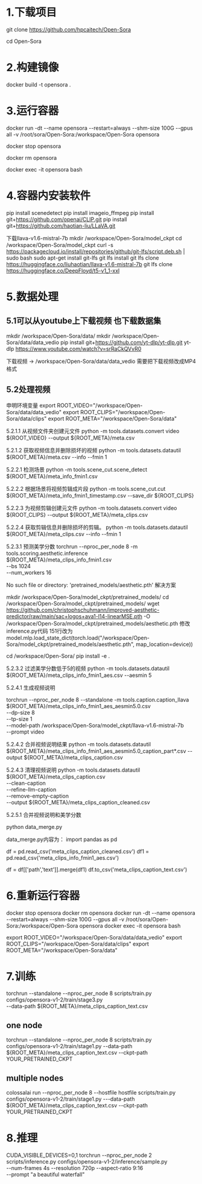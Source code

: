 # 1.下载项目

git clone https://github.com/hpcaitech/Open-Sora

cd Open-Sora

# 2.构建镜像
docker build -t opensora .

# 3.运行容器
docker run  -dt --name opensora --restart=always --shm-size 100G  --gpus all -v /root/sora/Open-Sora:/workspace/Open-Sora opensora

docker stop opensora

docker rm opensora

docker exec -it opensora bash

# 4.容器内安装软件
pip install scenedetect
pip install imageio_ffmpeg
pip install git+https://github.com/openai/CLIP.git
pip install git+https://github.com/haotian-liu/LLaVA.git

下载llava-v1.6-mistral-7b 
mkdir /workspace/Open-Sora/model_ckpt
cd /workspace/Open-Sora/model_ckpt
curl -s https://packagecloud.io/install/repositories/github/git-lfs/script.deb.sh | sudo bash
sudo apt-get install git-lfs
git lfs install
git lfs clone https://huggingface.co/liuhaotian/llava-v1.6-mistral-7b
git lfs clone https://huggingface.co/DeepFloyd/t5-v1_1-xxl

# 5.数据处理

## 5.1可以从youtube上下载视频 也下载数据集
mkdir /workspace/Open-Sora/data/
mkdir /workspace/Open-Sora/data/data_vedio
pip install git+https://github.com/yt-dlp/yt-dlp.git
yt-dlp https://www.youtube.com/watch?v=srRaCkQVvR0

下载视频 -> /workspace/Open-Sora/data/data_vedio
需要把下载视频改成MP4格式

## 5.2处理视频
申明环境变量
export ROOT_VIDEO="/workspace/Open-Sora/data/data_vedio"
export ROOT_CLIPS="/workspace/Open-Sora/data/clips"
export ROOT_META="/workspace/Open-Sora/data"

5.2.1.1 从视频文件夹创建元文件
python -m tools.datasets.convert video ${ROOT_VIDEO} --output ${ROOT_META}/meta.csv

5.2.1.2 获取视频信息并删除损坏的视频
python -m tools.datasets.datautil ${ROOT_META}/meta.csv --info --fmin 1

5.2.2.1 检测场景
python -m tools.scene_cut.scene_detect ${ROOT_META}/meta_info_fmin1.csv

5.2.2.2 根据场景将视频剪辑成片段
python -m tools.scene_cut.cut ${ROOT_META}/meta_info_fmin1_timestamp.csv --save_dir ${ROOT_CLIPS}

5.2.2.3 为视频剪辑创建元文件
python -m tools.datasets.convert video ${ROOT_CLIPS} --output ${ROOT_META}/meta_clips.csv

5.2.2.4 获取剪辑信息并删除损坏的剪辑。
python -m tools.datasets.datautil ${ROOT_META}/meta_clips.csv --info --fmin 1

5.2.3.1 预测美学分数
torchrun --nproc_per_node 8 -m tools.scoring.aesthetic.inference \
  ${ROOT_META}/meta_clips_info_fmin1.csv \
  --bs 1024 \
  --num_workers 16

No such file or directory: 'pretrained_models/aesthetic.pth' 解决方案

mkdir /workspace/Open-Sora/model_ckpt/pretrained_models/
cd /workspace/Open-Sora/model_ckpt/pretrained_models/
wget https://github.com/christophschuhmann/improved-aesthetic-predictor/raw/main/sac+logos+ava1-l14-linearMSE.pth -O /workspace/Open-Sora/model_ckpt/pretrained_models/aesthetic.pth
修改inference.py代码 
151行改为model.mlp.load_state_dict(torch.load("/workspace/Open-Sora/model_ckpt/pretrained_models/aesthetic.pth", map_location=device))

cd /workspace/Open-Sora/
pip install -e .


5.2.3.2 过滤美学分数低于5的视频
python -m tools.datasets.datautil ${ROOT_META}/meta_clips_info_fmin1_aes.csv --aesmin 5



5.2.4.1 生成视频说明 

torchrun --nproc_per_node 8 --standalone -m tools.caption.caption_llava \
  ${ROOT_META}/meta_clips_info_fmin1_aes_aesmin5.0.csv \
  --dp-size 8 \
  --tp-size 1 \
  --model-path /workspace/Open-Sora/model_ckpt/llava-v1.6-mistral-7b \
  --prompt video

5.2.4.2 合并视频说明结果
python -m tools.datasets.datautil ${ROOT_META}/meta_clips_info_fmin1_aes_aesmin5.0_caption_part*.csv --output ${ROOT_META}/meta_clips_caption.csv


5.2.4.3 清理视频说明
python -m tools.datasets.datautil \
  ${ROOT_META}/meta_clips_caption.csv \
  --clean-caption \
  --refine-llm-caption \
  --remove-empty-caption \
  --output ${ROOT_META}/meta_clips_caption_cleaned.csv

5.2.5.1 合并视频说明和美学分数

python data_merge.py

data_merge.py内容为：
import pandas as pd

df  = pd.read_csv('meta_clips_caption_cleaned.csv')
df1 = pd.read_csv('meta_clips_info_fmin1_aes.csv')

df = df[['path','text']].merge(df1)
df.to_csv('meta_clips_caption_text.csv')


# 6.重新运行容器
docker stop opensora
docker rm opensora
docker run  -dt --name opensora --restart=always --shm-size 100G  --gpus all -v /root/sora/Open-Sora:/workspace/Open-Sora opensora
docker exec -it opensora bash

export ROOT_VIDEO="/workspace/Open-Sora/data/data_vedio"
export ROOT_CLIPS="/workspace/Open-Sora/data/clips"
export ROOT_META="/workspace/Open-Sora/data"

# 7.训练
torchrun --standalone --nproc_per_node 8 scripts/train.py configs/opensora-v1-2/train/stage3.py \
 --data-path ${ROOT_META}/meta_clips_caption_text.csv

## one node
torchrun --standalone --nproc_per_node 8 scripts/train.py \
    configs/opensora-v1-2/train/stage1.py --data-path ${ROOT_META}/meta_clips_caption_text.csv --ckpt-path YOUR_PRETRAINED_CKPT
## multiple nodes
colossalai run --nproc_per_node 8 --hostfile hostfile scripts/train.py \
    configs/opensora-v1-2/train/stage1.py ---data-path ${ROOT_META}/meta_clips_caption_text.csv --ckpt-path YOUR_PRETRAINED_CKPT

# 8.推理
CUDA_VISIBLE_DEVICES=0,1 torchrun --nproc_per_node 2 scripts/inference.py configs/opensora-v1-2/inference/sample.py \
  --num-frames 4s --resolution 720p --aspect-ratio 9:16 \
  --prompt "a beautiful waterfall"

